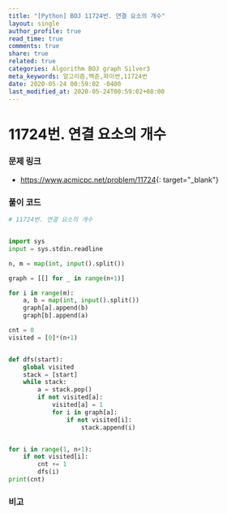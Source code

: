 ```yaml
---
title: "[Python] BOJ 11724번. 연결 요소의 개수"
layout: single
author_profile: true
read_time: true
comments: true
share: true
related: true
categories: Algorithm BOJ graph Silver3
meta_keywords: 알고리즘,백준,파이썬,11724번
date: 2020-05-24 00:59:02 -0400
last_modified_at: 2020-05-24T00:59:02+08:00
---
```


# 11724번. 연결 요소의 개수

### 문제 링크
- <https://www.acmicpc.net/problem/11724>{: target="\_blank"}

### 풀이 코드

```python
# 11724번. 연결 요소의 개수


import sys
input = sys.stdin.readline

n, m = map(int, input().split())

graph = [[] for _ in range(n+1)]

for i in range(m):
    a, b = map(int, input().split())
    graph[a].append(b)
    graph[b].append(a)

cnt = 0
visited = [0]*(n+1)


def dfs(start):
    global visited
    stack = [start]
    while stack:
        a = stack.pop()
        if not visited[a]:
            visited[a] = 1
            for i in graph[a]:
                if not visited[i]:
                    stack.append(i)


for i in range(1, n+1):
    if not visited[i]:
        cnt += 1
        dfs(i)
print(cnt)
```

### 비고